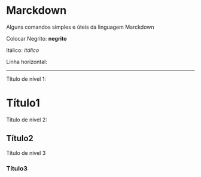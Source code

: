 # Marckdown
 Alguns comandos simples e úteis da linguagem Marckdown

 Colocar Negrito:
 **negrito**
 
 Itálico:
 *itálico*

 Linha horizontal:
 ***

 Título de nível 1:
 # Título1
 Título de nível 2:
 ## Título2
 Título de nível 3
 ### Título3   
